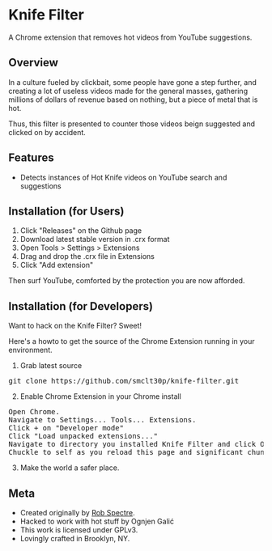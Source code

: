 Knife Filter
================================
A Chrome extension that removes hot videos from YouTube suggestions.


Overview
--------------------------
In a culture fueled by clickbait, some people have gone a step further,
and creating a lot of useless videos made for the general masses, gathering
millions of dollars of revenue based on nothing, but a piece of metal that is
hot.

Thus, this filter is presented to counter those videos beign suggested and clicked
on by accident.

Features
--------------------------

* Detects instances of Hot Knife videos on YouTube search and suggestions

Installation (for Users)
--------------------------

1) Click "Releases" on the Github page
2) Download latest stable version in .crx format
3) Open Tools > Settings > Extensions
4) Drag and drop the .crx file in Extensions
5) Click "Add extension"

Then surf YouTube, comforted by the protection you are now afforded.


Installation (for Developers)
-------------------------
Want to hack on the Knife Filter?  Sweet!

Here's a howto to get the source of the Chrome Extension running in your environment.

1) Grab latest source
<pre>
git clone https://github.com/smclt30p/knife-filter.git
</pre>

2) Enable Chrome Extension in your Chrome install
<pre>
Open Chrome.
Navigate to Settings... Tools... Extensions.
Click + on "Developer mode"
Click "Load unpacked extensions..."
Navigate to directory you installed Knife Filter and click Open.
Chuckle to self as you reload this page and significant chunks of it suddenly disappear.
</pre>

3) Make the world a safer place.


Meta
-------------------------

* Created originally by [Rob Spectre](http://brooklynhacker.com).
* Hacked to work with hot stuff by Ognjen Galić
* This work is licensed under GPLv3.
* Lovingly crafted in Brooklyn, NY.
